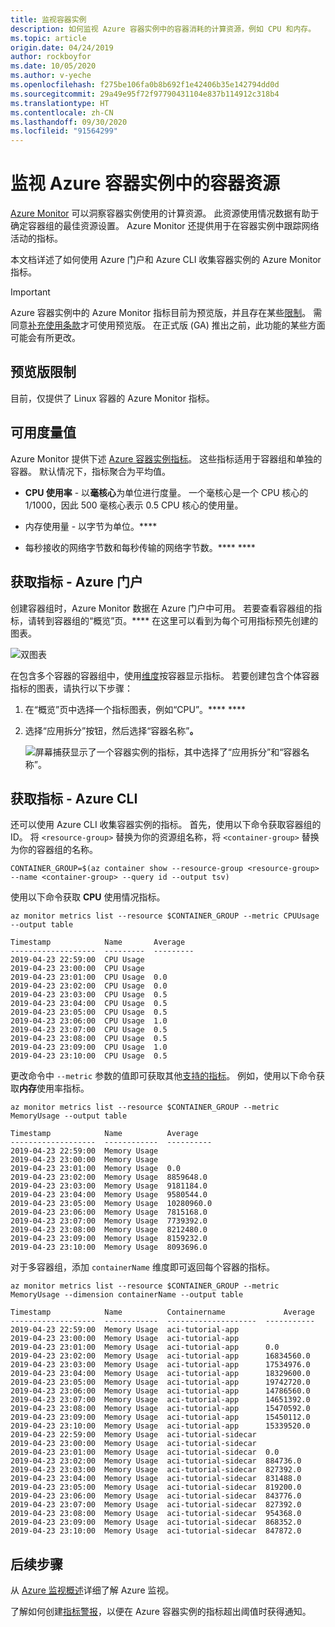 ```yaml
---
title: 监视容器实例
description: 如何监视 Azure 容器实例中的容器消耗的计算资源，例如 CPU 和内存。
ms.topic: article
origin.date: 04/24/2019
author: rockboyfor
ms.date: 10/05/2020
ms.author: v-yeche
ms.openlocfilehash: f275be106fa0b8b692f1e42406b35e142794dd0d
ms.sourcegitcommit: 29a49e95f72f97790431104e837b114912c318b4
ms.translationtype: HT
ms.contentlocale: zh-CN
ms.lasthandoff: 09/30/2020
ms.locfileid: "91564299"
---
```

<!--Verified successfully-->
# <a name="monitor-container-resources-in-azure-container-instances"></a>监视 Azure 容器实例中的容器资源

[Azure Monitor][azure-monitoring] 可以洞察容器实例使用的计算资源。 此资源使用情况数据有助于确定容器组的最佳资源设置。 Azure Monitor 还提供用于在容器实例中跟踪网络活动的指标。

本文档详述了如何使用 Azure 门户和 Azure CLI 收集容器实例的 Azure Monitor 指标。

> [!IMPORTANT]
> Azure 容器实例中的 Azure Monitor 指标目前为预览版，并且存在某些[限制](#preview-limitations)。 需同意[补充使用条款][terms-of-use]才可使用预览版。 在正式版 (GA) 推出之前，此功能的某些方面可能会有所更改。

## <a name="preview-limitations"></a>预览版限制

目前，仅提供了 Linux 容器的 Azure Monitor 指标。

## <a name="available-metrics"></a>可用度量值

Azure Monitor 提供下述 [Azure 容器实例指标][supported-metrics]。 这些指标适用于容器组和单独的容器。 默认情况下，指标聚合为平均值。

* **CPU 使用率** - 以**毫核心**为单位进行度量。 一个毫核心是一个 CPU 核心的 1/1000，因此 500 毫核心表示 0.5 CPU 核心的使用量。

* 内存使用量 - 以字节为单位。****

* 每秒接收的网络字节数和每秒传输的网络字节数。**** **** 

## <a name="get-metrics---azure-portal"></a>获取指标 - Azure 门户

创建容器组时，Azure Monitor 数据在 Azure 门户中可用。 若要查看容器组的指标，请转到容器组的“概览”页。**** 在这里可以看到为每个可用指标预先创建的图表。

![双图表][dual-chart]

在包含多个容器的容器组中，使用[维度][monitor-dimension]按容器显示指标。 若要创建包含个体容器指标的图表，请执行以下步骤：

1. 在“概览”页中选择一个指标图表，例如“CPU”。**** **** 
1. 选择“应用拆分”按钮，然后选择“容器名称”****。****

    ![屏幕捕获显示了一个容器实例的指标，其中选择了“应用拆分”和“容器名称”。][dimension]

## <a name="get-metrics---azure-cli"></a>获取指标 - Azure CLI

还可以使用 Azure CLI 收集容器实例的指标。 首先，使用以下命令获取容器组的 ID。 将 `<resource-group>` 替换为你的资源组名称，将 `<container-group>` 替换为你的容器组的名称。

```console
CONTAINER_GROUP=$(az container show --resource-group <resource-group> --name <container-group> --query id --output tsv)
```

使用以下命令获取 **CPU** 使用情况指标。

```azurecli
az monitor metrics list --resource $CONTAINER_GROUP --metric CPUUsage --output table
```

```output
Timestamp            Name       Average
-------------------  ---------  ---------
2019-04-23 22:59:00  CPU Usage
2019-04-23 23:00:00  CPU Usage
2019-04-23 23:01:00  CPU Usage  0.0
2019-04-23 23:02:00  CPU Usage  0.0
2019-04-23 23:03:00  CPU Usage  0.5
2019-04-23 23:04:00  CPU Usage  0.5
2019-04-23 23:05:00  CPU Usage  0.5
2019-04-23 23:06:00  CPU Usage  1.0
2019-04-23 23:07:00  CPU Usage  0.5
2019-04-23 23:08:00  CPU Usage  0.5
2019-04-23 23:09:00  CPU Usage  1.0
2019-04-23 23:10:00  CPU Usage  0.5
```

更改命令中 `--metric` 参数的值即可获取其他[支持的指标][supported-metrics]。 例如，使用以下命令获取**内存**使用率指标。 

```azurecli
az monitor metrics list --resource $CONTAINER_GROUP --metric MemoryUsage --output table
```

```output
Timestamp            Name          Average
-------------------  ------------  ----------
2019-04-23 22:59:00  Memory Usage
2019-04-23 23:00:00  Memory Usage
2019-04-23 23:01:00  Memory Usage  0.0
2019-04-23 23:02:00  Memory Usage  8859648.0
2019-04-23 23:03:00  Memory Usage  9181184.0
2019-04-23 23:04:00  Memory Usage  9580544.0
2019-04-23 23:05:00  Memory Usage  10280960.0
2019-04-23 23:06:00  Memory Usage  7815168.0
2019-04-23 23:07:00  Memory Usage  7739392.0
2019-04-23 23:08:00  Memory Usage  8212480.0
2019-04-23 23:09:00  Memory Usage  8159232.0
2019-04-23 23:10:00  Memory Usage  8093696.0
```

对于多容器组，添加 `containerName` 维度即可返回每个容器的指标。

```azurecli
az monitor metrics list --resource $CONTAINER_GROUP --metric MemoryUsage --dimension containerName --output table
```

```output
Timestamp            Name          Containername             Average
-------------------  ------------  --------------------  -----------
2019-04-23 22:59:00  Memory Usage  aci-tutorial-app
2019-04-23 23:00:00  Memory Usage  aci-tutorial-app
2019-04-23 23:01:00  Memory Usage  aci-tutorial-app      0.0
2019-04-23 23:02:00  Memory Usage  aci-tutorial-app      16834560.0
2019-04-23 23:03:00  Memory Usage  aci-tutorial-app      17534976.0
2019-04-23 23:04:00  Memory Usage  aci-tutorial-app      18329600.0
2019-04-23 23:05:00  Memory Usage  aci-tutorial-app      19742720.0
2019-04-23 23:06:00  Memory Usage  aci-tutorial-app      14786560.0
2019-04-23 23:07:00  Memory Usage  aci-tutorial-app      14651392.0
2019-04-23 23:08:00  Memory Usage  aci-tutorial-app      15470592.0
2019-04-23 23:09:00  Memory Usage  aci-tutorial-app      15450112.0
2019-04-23 23:10:00  Memory Usage  aci-tutorial-app      15339520.0
2019-04-23 22:59:00  Memory Usage  aci-tutorial-sidecar
2019-04-23 23:00:00  Memory Usage  aci-tutorial-sidecar
2019-04-23 23:01:00  Memory Usage  aci-tutorial-sidecar  0.0
2019-04-23 23:02:00  Memory Usage  aci-tutorial-sidecar  884736.0
2019-04-23 23:03:00  Memory Usage  aci-tutorial-sidecar  827392.0
2019-04-23 23:04:00  Memory Usage  aci-tutorial-sidecar  831488.0
2019-04-23 23:05:00  Memory Usage  aci-tutorial-sidecar  819200.0
2019-04-23 23:06:00  Memory Usage  aci-tutorial-sidecar  843776.0
2019-04-23 23:07:00  Memory Usage  aci-tutorial-sidecar  827392.0
2019-04-23 23:08:00  Memory Usage  aci-tutorial-sidecar  954368.0
2019-04-23 23:09:00  Memory Usage  aci-tutorial-sidecar  868352.0
2019-04-23 23:10:00  Memory Usage  aci-tutorial-sidecar  847872.0
```

## <a name="next-steps"></a>后续步骤

从 [Azure 监视概述][azure-monitoring]详细了解 Azure 监视。

了解如何创建[指标警报][metric-alert]，以便在 Azure 容器实例的指标超出阈值时获得通知。

<!-- IMAGES -->

<!--Not Avaialble on [cpu-chart]: ./media/container-instances-monitor/cpu-multi.png-->

[dimension]: ./media/container-instances-monitor/dimension.png
[dual-chart]: ./media/container-instances-monitor/metrics.png

<!--Not Avaialble on [memory-chart]: ./media/container-instances-monitor/memory-multi.png-->

<!-- LINKS - External -->

[terms-of-use]: https://www.azure.cn/support/legal/subscription-agreement/

<!-- LINKS - Internal -->

[azure-monitoring]: ../azure-monitor/overview.md
[metric-alert]: ..//azure-monitor/platform/alerts-metric.md
[monitor-dimension]: ../azure-monitor/platform/data-platform-metrics.md#multi-dimensional-metrics
[supported-metrics]: ../azure-monitor/platform/metrics-supported.md#microsoftcontainerinstancecontainergroups

<!-- Update_Description: update meta properties, wording update, update link -->